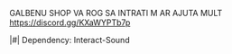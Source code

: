 GALBENU SHOP VA ROG SA INTRATI M AR AJUTA MULT
https://discord.gg/KXaWYPTb7p

|#| Dependency: Interact-Sound
